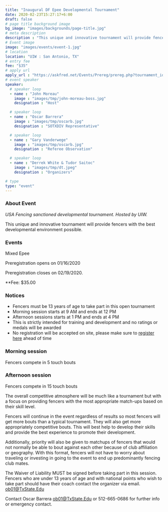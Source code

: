 ```yaml
---
title: "Inaugural DF Epee Developmental Tournament"
date: 2020-02-23T15:27:17+6:00
draft: false
# page title background image
bg_image: "images/backgrounds/page-title.jpg"
# meta description
description : "This unique and innovative tournament will provide fencers with the best developmental environment possible."
# Event image
image: "images/events/event-1.jpg"
# location
location: "UIW : San Antonio, TX"
# entry fee
fee: "$35"
# apply url
apply_url : "https://askfred.net/Events/Prereg/prereg.php?tournament_id=46154"
# event speaker
speaker:
  # speaker loop
  - name : "John Moreau"
    image : "images/tmp/john-moreau-boss.jpg"
    designation : "Host"

  # speaker loop
  - name : "Oscar Barrera"
    image : "images/tmp/oscarb.jpg"
    designation : "SOTXDIV Representative"

  # speaker loop
  - name : "Gary Vanderwege"
    image : "images/tmp/oscarb.jpg"
    designation : "Referee Observation"

  # speaker loop
  - name : "Derrek White & Tudor Saitoc"
    image : "images/tmp/dt.jpeg"
    designation : "Organizers"

# type
type: "event"
---
```


### About Event


*USA Fencing sanctioned developmental tournament.  Hosted by UIW.*

This unique and innovative tournament will provide fencers with the best developmental environment possible.

### Events
Mixed Epee

Preregistration opens on 01/16/2020

Preregistration closes on 02/19/2020.

**Fee:  $35.00

### Notices
- Fencers must be 13 years of age to take part in this open tournament
- Morning session starts at 9 AM and ends at 12 PM
- Afternoon sessions starts at 1 PM and ends at 4 PM
- This is strictly intended for training and development and no ratings or medals will be awarded
- No registration will be accepted on site, please make sure to [register here](https://askfred.net/Events/moreInfo.php?tournament_id=46154 "Preregistration through AskFRED") ahead of time

### Morning session 
Fencers compete in 5 touch bouts

### Afternoon session 
Fencers compete in 15 touch bouts

The overall competitive atmosphere will be much like a tournament but with a focus on providing fencers with the most appropriate match-ups based on their skill level.

Fencers will continue in the event regardless of results so most fencers will get more bouts than a typical tournament. They will also get more appropriately competitive bouts. This will best help to develop their skills and provide the best experience to promote their development.

Additionally, priority will also be given to matchups of fencers that would not normally be able to bout against each other because of club affiliation or geography. With this format, fencers will not have to worry about traveling or investing in going to the event to end up predominantly fencing club mates.

The Waiver of Liability MUST be signed before taking part in this session.
Fencers who are under 13 years of age and with national points who wish to take part should have their coach contact the organizer via email. ob01@TxState.Edu

Contact Oscar Barrera
ob01@TxState.Edu or 512-665-0686 for further info or emergency contact.
